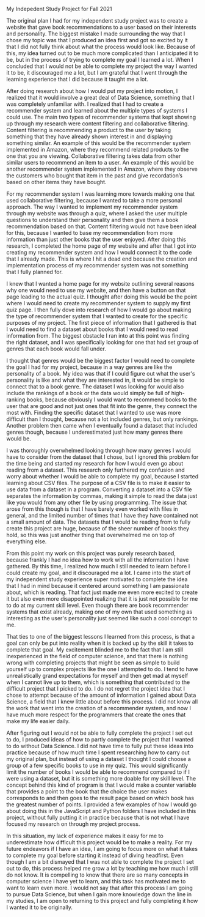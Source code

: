 My Indepedent Study Project for Fall 2021

The original plan I had for my independent study project was to create a website that gave book recommendations to a user based on their interests and personality. The biggest mistake I made surrounding the way that I chose my topic was that I produced an idea first and got so excited by it that I did not fully think about what the process would look like. Because of this, my idea turned out to be much more complicated than I anticipated it to be, but in the process of trying to complete my goal I learned a lot. When I concluded that I would not be able to complete my project the way I wanted it to be, it discouraged me a lot, but I am grateful that I went through the learning experience that I did because it taught me a lot.

After doing research about how I would put my project into motion, I realized that it would involve a great deal of Data Science, something that I was completely unfamiliar with. I realized that I had to create a recommender system and learned about the multiple types of systems I could use. The main two types of recommender systems that kept showing up through my research were content filtering and collaborative filtering. Content filtering is recommending a product to the user by taking something that they have already shown interest in and displaying something similar. An example of this would be the recommender system implemented in Amazon, where they recommend related products to the one that you are viewing. Collaborative filtering takes data from other similar users to recommend an item to a user. An example of this would be another recommender system implemented in Amazon, where they observe the customers who bought that item in the past and give recordation’s based on other items they have bought.

For my recommender system I was learning more towards making one that used collaborative filtering, because I wanted to take a more personal approach. The way I wanted to implement my recommender system through my website was through a quiz, where I asked the user multiple questions to understand their personality and then give them a book recommendation based on that. Content filtering would not have been ideal for this, because I wanted to base my recommendation from more information than just other books that the user enjoyed. After doing this research, I completed the home page of my website and after that I got into creating my recommender system and how I would connect it to the code that I already made. This is where I hit a dead end because the creation and implementation process of my recommender system was not something that I fully planned for.

I knew that I wanted a home page for my website outlining several reasons why one would need to use my website, and then have a button on that page leading to the actual quiz. I thought after doing this would be the point where I would need to create my recommender system to supply my first quiz page. I then fully dove into research of how I would go about making the type of recommender system that I wanted to create for the specific purposes of my project. The first piece of information that I gathered is that I would need to find a dataset about books that I would need to read information from. The biggest obstacle I ran into at this point was finding the right dataset, and I was specifically looking for one that had set group of genres that each book would fall under.

I thought that genres would be the biggest factor I would need to complete the goal I had for my project, because in a way genres are like the personality of a book. My idea was that if I could figure out what the user's personality is like and what they are interested in, it would be simple to connect that to a book genre. The dataset I was looking for would also include the rankings of a book or the data would simply be full of high-ranking books, because obviously I would want to recommend books to the user that are good and not just ones that fit into the genre, they connect the most with. Finding the specific dataset that I wanted to use was more difficult than I thought, because not a lot included genres, but only rankings. Another problem then came when I eventually found a dataset that included genres though, because I underestimated just how many genres there would be.

I was thoroughly overwhelmed looking through how many genres I would have to consider from the dataset that I chose, but I ignored this problem for the time being and started my research for how I would even go about reading from a dataset. This research only furthered my confusion and worry about whether I would be able to complete my goal, because I started learning about CSV files. The purpose of a CSV file is to make it easier to use data from a dataset in a program. Converting a dataset into a CSV file separates the information by commas, making it simple to read the data just like you would from any other file by using programming. The issue that arose from this though is that I have barely even worked with files in general, and the limited number of times that I have they have contained not a small amount of data. The datasets that I would be reading from to fully create this project are huge, because of the sheer number of books they hold, so this was just another thing that overwhelmed me on top of everything else.

From this point my work on this project was purely research based, because frankly I had no idea how to work with all the information I have gathered. By this time, I realized how much I still needed to learn before I could create my goal, and it discouraged me a lot. I came into the start of my independent study experience super motivated to complete the idea that I had in mind because it centered around something I am passionate about, which is reading. That fact just made me even more excited to create it but also even more disappointed realizing that it is just not possible for me to do at my current skill level. Even though there are book recommender systems that exist already, making one of my own that used something as interesting as the user's personality just seemed like such a cool concept to me.

That ties to one of the biggest lessons I learned from this process, is that a goal can only be put into reality when it is backed up by the skill it takes to complete that goal. My excitement blinded me to the fact that I am still inexperienced in the field of computer science, and that there is nothing wrong with completing projects that might be seen as simple to build yourself up to complex projects like the one I attempted to do. I tend to have unrealistically grand expectations for myself and then get mad at myself when I cannot live up to them, which is something that contributed to the difficult project that I picked to do. I do not regret the project idea that I chose to attempt because of the amount of information I gained about Data Science, a field that I knew little about before this process. I did not know all the work that went into the creation of a recommender system, and now I have much more respect for the programmers that create the ones that make my life easier daily.

After figuring out I would not be able to fully complete the project I set out to do, I produced ideas of how to partly complete the project that I wanted to do without Data Science. I did not have time to fully put these ideas into practice because of how much time I spent researching how to carry out my original plan, but instead of using a dataset I thought I could choose a group of a few specific books to use in my quiz. This would significantly limit the number of books I would be able to recommend compared to if I were using a dataset, but it is something more doable for my skill level. The concept behind this kind of program is that I would make a counter variable that provides a point to the book that the choice the user makes corresponds to and then goes to the result page based on which book has the greatest number of points. I provided a few examples of how I would go about doing this in the JavaScript and Python folders I have included in this project, without fully putting it in practice because that is not what I have focused my research on through my project process.

In this situation, my lack of experience makes it easy for me to underestimate how difficult this project would be to make a reality. For my future endeavors if I have an idea, I am going to focus more on what it takes to complete my goal before starting it instead of diving headfirst. Even though I am a bit dismayed that I was not able to complete the project I set out to do, this process helped me grow a lot by teaching me how much I still do not know. It is compelling to know that there are so many concepts in computer science I have yet to learn, and this task has motivated me to want to learn even more. I would not say that after this process I am going to pursue Data Science, but when I gain more knowledge down the line in my studies, I am open to returning to this project and fully completing it how I wanted it to be originally.
